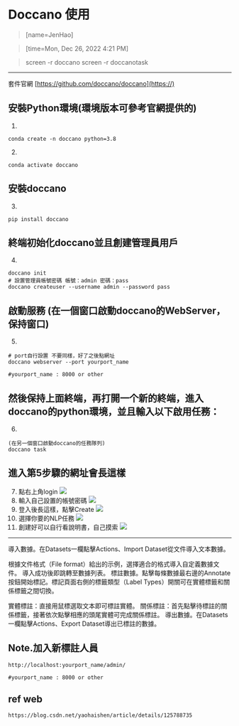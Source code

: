# Doccano 使用
> [name=JenHao]

> [time=Mon, Dec 26, 2022 4:21 PM]

> screen -r doccano
> screen -r doccanotask
---
套件官網 [https://github.com/doccano/doccano](https://)
## 安裝Python環境(環境版本可參考官網提供的)
1.
```
conda create -n doccano python=3.8
```
2.
```
conda activate doccano
```
## 安裝doccano
3.
```
pip install doccano
```
## 終端初始化doccano並且創建管理員用戶
4.
```
doccano init
# 設置管理員帳號密碼 帳號：admin 密碼：pass
doccano createuser --username admin --password pass
```
## 啟動服務 (在一個窗口啟動doccano的WebServer，保持窗口)
5.
```
# port自行設置 不要同樣，好了之後點網址
doccano webserver --port yourport_name

#yourport_name : 8000 or other
```
## 然後保持上面終端，再打開一个新的終端，進入doccano的python環境，並且輸入以下啟用任務：
6.
```
(在另一個窗口啟動doccano的任務隊列)
doccano task
```
## 進入第5步驟的網址會長這樣
7. 點右上角login
![](https://i.imgur.com/W1UrxJn.png)
8. 輸入自己設置的帳號密碼
![](https://i.imgur.com/ZWffBjz.png)
9. 登入後長這樣，點擊Create
![](https://i.imgur.com/7AKAd5P.png)
10. 選擇你要的NLP任務
![](https://i.imgur.com/gkkIO0I.png)
11. 創建好可以自行看說明書，自己摸索
![](https://i.imgur.com/DqLKYW0.png)



---
導入數據。在Datasets一欄點擊Actions、Import Dataset從文件導入文本數據。

根據文件格式（File format）給出的示例，選擇適合的格式導入自定義數據文件。
導入成功後即跳轉至數據列表。
標註數據。點擊每條數據最右邊的Annotate按鈕開始標記。標記頁面右側的標籤類型（Label Types）開關可在實體標籤和關係標籤之間切換。

實體標註：直接用鼠標選取文本即可標註實體。
關係標註：首先點擊待標註的關係標籤，接著依次點擊相應的頭尾實體可完成關係標註。
導出數據。在Datasets一欄點擊Actions、Export Dataset導出已標註的數據。
## Note.加入新標註人員
```
http://localhost:yourport_name/admin/

#yourport_name : 8000 or other
```

## ref web
```
https://blog.csdn.net/yaohaishen/article/details/125788735
```